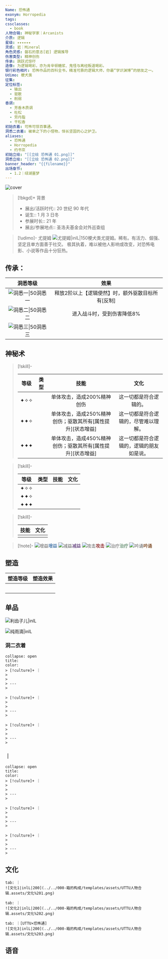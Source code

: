 ```yaml
---
Name: 恐怖通
exonym: Horropedia
tags: 
cssclasses:
  - book
人物合辑: 神秘学家｜Arcanists
介质: 逻辑
星级: ✦✦✦✦✦✦
灵感: 岩｜Mineral
角色灵感: 磐石的意志[岩] 逻辑推导
伤害类型: 精神创伤
传承: 跳跃式惊吓
造像: 为逻辑喝彩，亦为肯辛顿糖浆、鬼怪与离经叛道喝彩。
银行彩色相片: 恐怖作品的百科全书，精准可靠的逻辑大师，你最“学识渊博”的朋友之一。
Udimo: 梗犬类
征集: 
定位标签:
  - 输出
  - 驱散
  - 削弱
香调:
  - 芳香木质调
  - 杜松
  - 劳丹脂
  - 干松香
初始衣着: 可怖可惊百事通。
洞悉二衣着: 被单之下的小怪物，恒长坚固的心之护卫。
aliases:
  - 恐怖通
  - Horropedia
  - 约书亚
初始立绘: "[[立绘 恐怖通 01.png]]"
洞悉立绘: "[[立绘 恐怖通 02.png]]"
banner_header: "{{filename}}"
出场章节:
  - 1.2｜绿湖噩梦
---
```

![cover](assets/恐怖通｜Horropedia.assets/立绘%20恐怖通%2002.png)

> [!bkgd]+ 背景
> - 展出/活跃时代:: 20 世纪 90 年代
> - 诞生:: 1 月 3 日冬
> - 参展时长:: 21 年
> - 展出/参展地点:: 圣洛夫基金会对外巡查组

> [!udimo]- 尤提姆
> ![尤提姆|inlL|150](assets/恐怖通｜Horropedia.assets/尤提姆%20恐怖通.png)梗犬类尤提姆。稀有。有活力、倔强、坚定且单方面善于社交。
> 极其执着，难以被他人影响或改变，对恐怖电影、小说等作品十分狂热。

## 传承：

|                           洞悉等级                           |                       效果                        |
| :----------------------------------------------------------: | :-----------------------------------------------: |
| ![洞悉一\|50](000-箱的构成/templates/assets/UTTU人物合辑.assets/图标%20洞悉Ⅰ.png)洞悉一 | 释放2阶以上【逻辑使然】时，额外驱散目标所有[反制] |
| ![洞悉二\|50](000-箱的构成/templates/assets/UTTU人物合辑.assets/图标%20洞悉Ⅱ.png)洞悉二 |            进入战斗时，受到伤害降低8%             |
| ![洞悉三\|50](000-箱的构成/templates/assets/UTTU人物合辑.assets/图标%20洞悉Ⅲ.png)洞悉三 |                                                   |

## 神秘术

> [!skill]- 
> 
> 
> | 等级 | 类型 |                            技能                            |                   文化                   |
> | :--: | :--: | :--------------------------------------------------------: | :--------------------------------------: |
> | ✦✧✧  |      |                 单体攻击，造成200%精神创伤                 |          这一切都是符合逻辑的。          |
> | ✦✦✧  |      | 单体攻击，造成250%精神创伤；驱散其所有[属性提升][状态增益] |   这一切都是符合逻辑的，尽管难以理解。   |
> | ✦✦✦  |      | 单体攻击，造成450%精神创伤；驱散其所有[属性提升][状态增益] | 这一切都是符合逻辑的，逻辑的朋友如是说。 |
> 

> [!skill]- 
> 
> 
> | 等级  | 类型  | 技能  | 文化  |
> | :-: | :-: | :-: | :-: |
> | ✦✧✧ |     |     |     |
> | ✦✦✧ |     |     |     |
> | ✦✦✦ |     |     |     |
> 

> [!skill]- 
> 
> 
> | 技能 | 文化 |
> | :--: | :--: |
> |      |      |
> 



> [!note]- 
> ![增益](000-箱的构成/templates/assets/UTTU人物合辑.assets/Buff.png)<b><font color="#5c87b3">增益</font></b>
> ![减益](000-箱的构成/templates/assets/UTTU人物合辑.assets/Debuff.png)<b><font color="#7B5E91">减益</font></b>
> ![攻击](000-箱的构成/templates/assets/UTTU人物合辑.assets/Attack.png)<b><font color="#933334">攻击</font></b>
> ![治疗](000-箱的构成/templates/assets/UTTU人物合辑.assets/Health.png)<b><font color="#6F967A">治疗</font></b>
> ![吟诵](000-箱的构成/templates/assets/UTTU人物合辑.assets/Channel.png)<b><font color="#895C39">吟诵</font></b>

## 塑造

| 塑造等级 | 塑造效果 |
| :--: | :--: |
|      |      |
|      |      |
|      |      |
|      |      |
|      |      |


## 单品

![利齿子儿|inlL](000-箱的构成/templates/assets/UTTU人物合辑.assets/货币%20利齿子儿.png)

![纯雨滴|inlL](000-箱的构成/templates/assets/UTTU人物合辑.assets/货币%20纯雨滴.png)

### 洞二衣着

````ad-flex
collapse: open
title: 
color: 
> [!culture]+ ｜
> 
> 
> ---
> 

> [!culture]+ ｜
> 
> 
> ---
> 

> [!culture]+ ｜
> 
> 
> ---
> 
````

### ｜

````ad-flex
collapse: open
title: 
color: 
> [!culture]+ ｜
> 
> 
> ---
> 

> [!culture]+ ｜
> 
> 
> ---
> 

> [!culture]+ ｜
> 
> 
> ---
> 
````

## 文化

````tab
tab: ｜
![文化1|inlL|200](../../000-箱的构成/templates/assets/UTTU人物合辑.assets/文化%201.png)

tab: ｜
![文化2|inlL|200](../../000-箱的构成/templates/assets/UTTU人物合辑.assets/文化%202.png)

tab: ｜[UTTU×恐怖通]
![文化3|inlL|200](../../000-箱的构成/templates/assets/UTTU人物合辑.assets/文化%203.png)

````

## 语音

